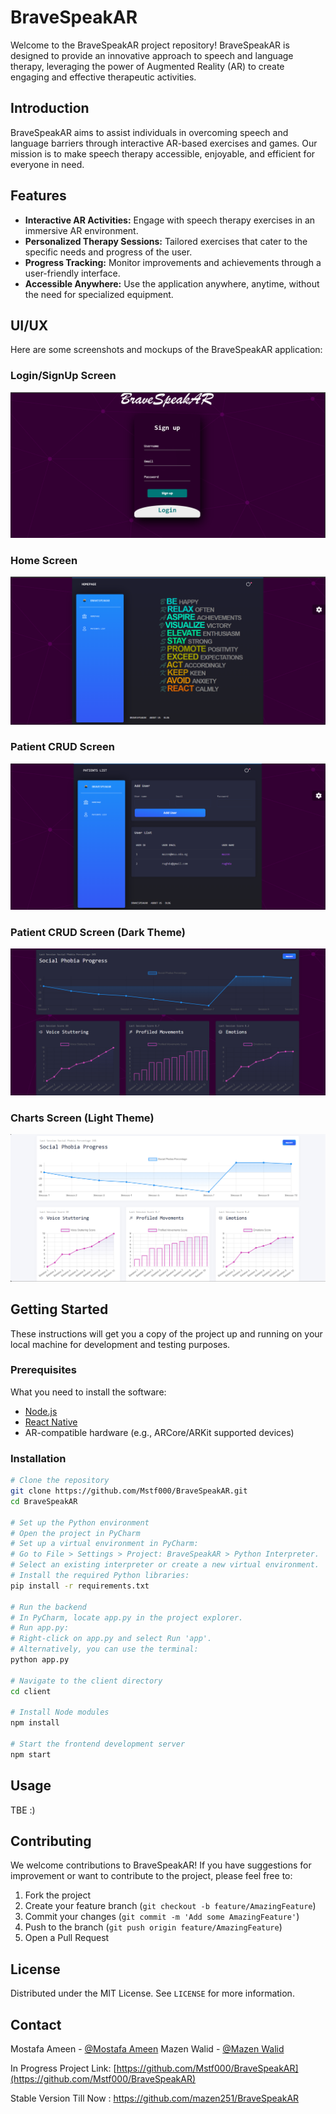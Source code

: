 # BraveSpeakAR

Welcome to the BraveSpeakAR project repository! BraveSpeakAR is designed to provide an innovative approach to speech and language therapy, leveraging the power of Augmented Reality (AR) to create engaging and effective therapeutic activities.

## Introduction

BraveSpeakAR aims to assist individuals in overcoming speech and language barriers through interactive AR-based exercises and games. Our mission is to make speech therapy accessible, enjoyable, and efficient for everyone in need.

## Features

- **Interactive AR Activities:** Engage with speech therapy exercises in an immersive AR environment.
- **Personalized Therapy Sessions:** Tailored exercises that cater to the specific needs and progress of the user.
- **Progress Tracking:** Monitor improvements and achievements through a user-friendly interface.
- **Accessible Anywhere:** Use the application anywhere, anytime, without the need for specialized equipment.

## UI/UX


Here are some screenshots and mockups of the BraveSpeakAR application:

### Login/SignUp Screen
![Login/SignUp Screen](client/public/1.png)

### Home Screen
![Home Screen](client/public/2.png)

### Patient CRUD Screen
![Patient CRUD Screen](client/public/3.png)

### Patient CRUD Screen (Dark Theme)
![Dark Theme Charts Screen](client/public/4.png)

### Charts Screen (Light Theme)
![White Theme Charts Screen](client/public/5.png)

## Getting Started

These instructions will get you a copy of the project up and running on your local machine for development and testing purposes.

### Prerequisites

What you need to install the software:

- [Node.js](https://nodejs.org/)
- [React Native](https://reactnative.dev/)
- AR-compatible hardware (e.g., ARCore/ARKit supported devices)

### Installation

```sh
# Clone the repository
git clone https://github.com/Mstf000/BraveSpeakAR.git
cd BraveSpeakAR

# Set up the Python environment
# Open the project in PyCharm
# Set up a virtual environment in PyCharm:
# Go to File > Settings > Project: BraveSpeakAR > Python Interpreter.
# Select an existing interpreter or create a new virtual environment.
# Install the required Python libraries:
pip install -r requirements.txt

# Run the backend
# In PyCharm, locate app.py in the project explorer.
# Run app.py:
# Right-click on app.py and select Run 'app'.
# Alternatively, you can use the terminal:
python app.py

# Navigate to the client directory
cd client

# Install Node modules
npm install

# Start the frontend development server
npm start

```
## Usage

TBE :)

## Contributing

We welcome contributions to BraveSpeakAR! If you have suggestions for improvement or want to contribute to the project, please feel free to:

1. Fork the project
2. Create your feature branch (`git checkout -b feature/AmazingFeature`)
3. Commit your changes (`git commit -m 'Add some AmazingFeature'`)
4. Push to the branch (`git push origin feature/AmazingFeature`)
5. Open a Pull Request

## License

Distributed under the MIT License. See `LICENSE` for more information.

## Contact

Mostafa Ameen - [@Mostafa Ameen](https://www.linkedin.com/in/mostafa-ameen-72511a1bb/)
Mazen Walid - [@Mazen Walid](https://www.linkedin.com/in/mazen-walid-225582208/)

In Progress Project Link: [https://github.com/Mstf000/BraveSpeakAR](https://github.com/Mstf000/BraveSpeakAR)

Stable Version Till Now : https://github.com/mazen251/BraveSpeakAR




